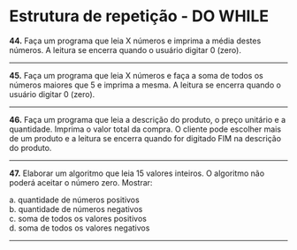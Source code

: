 # Estrutura de repetição - DO WHILE 

<Strong>44.</Strong> Faça um programa que leia X números e imprima a média destes números. A leitura se 
encerra quando o usuário digitar 0 (zero). 
<hr>
<Strong>45.</Strong> Faça um programa que leia X números e faça a soma de todos os números maiores que 5 
e imprima a mesma. A leitura se encerra quando o usuário digitar 0 (zero). 
<hr>
<Strong>46.</Strong> Faça um programa que leia a descrição do produto, o preço unitário e a quantidade. 
Imprima o valor total da compra. O cliente pode escolher mais de um produto e a leitura se 
encerra quando for digitado FIM na descrição do produto. 
<hr>
<Strong>47.</Strong> Elaborar um algoritmo que leia 15 valores inteiros. O algoritmo não poderá aceitar o 
número zero. Mostrar:

a. quantidade de números positivos<br> 
b. quantidade de números negativos<br> 
c. soma de todos os valores positivos<br> 
d. soma de todos os valores negativos
<hr>
 

 
